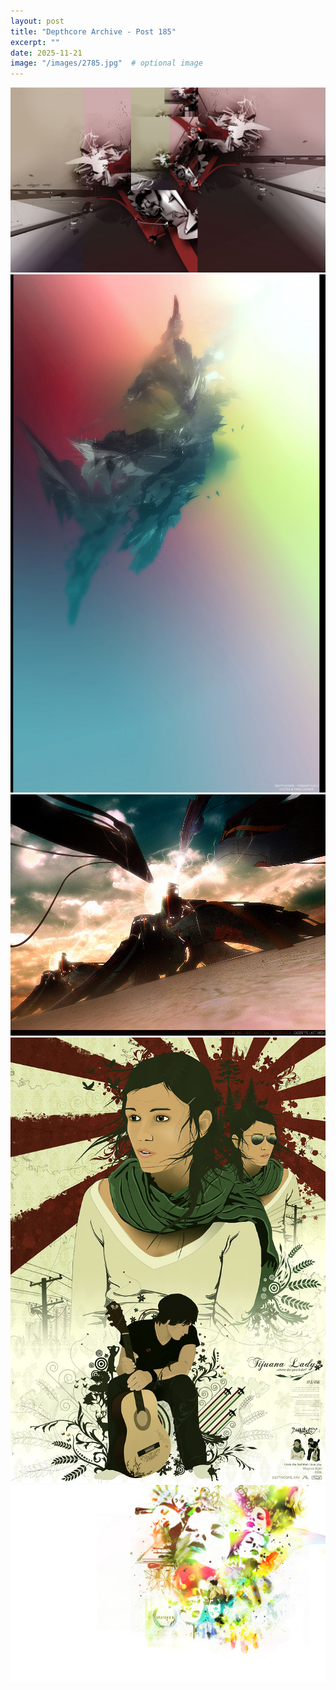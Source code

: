 ```yaml
---
layout: post
title: "Depthcore Archive - Post 185"
excerpt: ""
date: 2025-11-21
image: "/images/2785.jpg"  # optional image
---
```


<img src="/images/2785.jpg">
<img src="/images/2789.jpg" alt="2789.jpg"/>
<img src="/images/2791.jpg" alt="2791.jpg"/>
<img src="/images/2792.jpg" alt="2792.jpg"/>
<img src="/images/2798.jpg" alt="2798.jpg"/>
